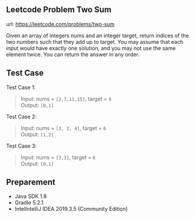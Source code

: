 
## Leetcode Problem Two Sum
url: https://leetcode.com/problems/two-sum

Given an array of integers nums and an integer target, return indices of the two numbers such that they add up to target.
You may assume that each input would have exactly one solution, and you may not use the same element twice.
You can return the answer in any order.

## Test Case

Test Case 1:
>Input: nums = `[2,7,11,15]`, target = `9`\
>Output: `[0,1]`

Test Case 2:
>Input: nums = `[3, 2, 4]`, target = `6`\
>Output: `[1,2]`

Test Case 3:
 >Input: nums = `[3,3]`, target = `6`\
 >Output: `[0,1]`

## Preparement
* Java SDK 1.8
* Gradle 5.2.1
* IntelIntelliJ IDEA 2019.3.5 (Community Edition)


